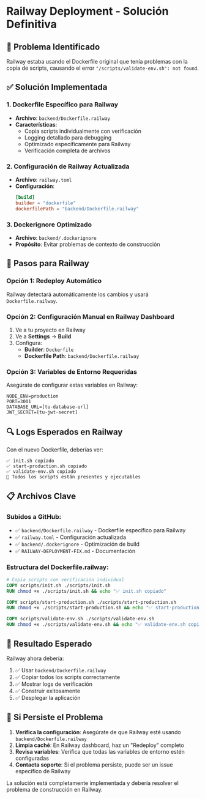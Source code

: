 # Railway Deployment - Solución Definitiva

## 🚨 Problema Identificado
Railway estaba usando el Dockerfile original que tenía problemas con la copia de scripts, causando el error `"/scripts/validate-env.sh": not found`.

## ✅ Solución Implementada

### 1. Dockerfile Específico para Railway
- **Archivo**: `backend/Dockerfile.railway`
- **Características**:
  - Copia scripts individualmente con verificación
  - Logging detallado para debugging
  - Optimizado específicamente para Railway
  - Verificación completa de archivos

### 2. Configuración de Railway Actualizada
- **Archivo**: `railway.toml`
- **Configuración**:
  ```toml
  [build]
  builder = "dockerfile"
  dockerfilePath = "backend/Dockerfile.railway"
  ```

### 3. Dockerignore Optimizado
- **Archivo**: `backend/.dockerignore`
- **Propósito**: Evitar problemas de contexto de construcción

## 🚀 Pasos para Railway

### Opción 1: Redeploy Automático
Railway detectará automáticamente los cambios y usará `Dockerfile.railway`.

### Opción 2: Configuración Manual en Railway Dashboard
1. Ve a tu proyecto en Railway
2. Ve a **Settings** → **Build**
3. Configura:
   - **Builder**: `Dockerfile`
   - **Dockerfile Path**: `backend/Dockerfile.railway`

### Opción 3: Variables de Entorno Requeridas
Asegúrate de configurar estas variables en Railway:
```
NODE_ENV=production
PORT=3001
DATABASE_URL=[tu-database-url]
JWT_SECRET=[tu-jwt-secret]
```

## 🔍 Logs Esperados en Railway

Con el nuevo Dockerfile, deberías ver:
```
✅ init.sh copiado
✅ start-production.sh copiado
✅ validate-env.sh copiado
🎯 Todos los scripts están presentes y ejecutables
```

## 📋 Archivos Clave

### Subidos a GitHub:
- ✅ `backend/Dockerfile.railway` - Dockerfile específico para Railway
- ✅ `railway.toml` - Configuración actualizada
- ✅ `backend/.dockerignore` - Optimización de build
- ✅ `RAILWAY-DEPLOYMENT-FIX.md` - Documentación

### Estructura del Dockerfile.railway:
```dockerfile
# Copia scripts con verificación individual
COPY scripts/init.sh ./scripts/init.sh
RUN chmod +x ./scripts/init.sh && echo "✅ init.sh copiado"

COPY scripts/start-production.sh ./scripts/start-production.sh
RUN chmod +x ./scripts/start-production.sh && echo "✅ start-production.sh copiado"

COPY scripts/validate-env.sh ./scripts/validate-env.sh
RUN chmod +x ./scripts/validate-env.sh && echo "✅ validate-env.sh copiado"
```

## 🎯 Resultado Esperado

Railway ahora debería:
1. ✅ Usar `backend/Dockerfile.railway`
2. ✅ Copiar todos los scripts correctamente
3. ✅ Mostrar logs de verificación
4. ✅ Construir exitosamente
5. ✅ Desplegar la aplicación

## 🔧 Si Persiste el Problema

1. **Verifica la configuración**: Asegúrate de que Railway esté usando `backend/Dockerfile.railway`
2. **Limpia caché**: En Railway dashboard, haz un "Redeploy" completo
3. **Revisa variables**: Verifica que todas las variables de entorno estén configuradas
4. **Contacta soporte**: Si el problema persiste, puede ser un issue específico de Railway

La solución está completamente implementada y debería resolver el problema de construcción en Railway.
